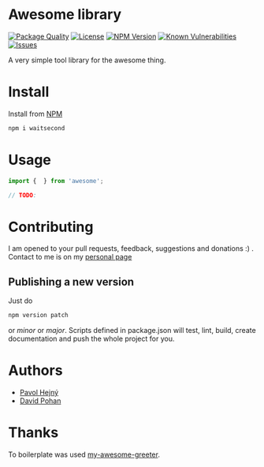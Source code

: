 # Awesome library

<!--Badges-->

 [![Package Quality](https://packagequality.com/shield/awesome-library-boilerplate.svg)](https://packagequality.com/#?package=awesome-library-boilerplate)
 [![License](https://img.shields.io/github/license/hejny/awesome-library-boilerplate.svg?style=flat)](https://raw.githubusercontent.com/hejny/awesome-library-boilerplate/master/LICENSE)
 [![NPM Version](https://badge.fury.io/js/@hejny%2Fawesome-library-boilerplate.svg)](https://www.npmjs.com/package/@hejny/awesome-library-boilerplate)
 [![Known Vulnerabilities](https://snyk.io/test/github/hejny/awesome-library-boilerplate/badge.svg)](https://snyk.io/test/github/hejny/awesome-library-boilerplate)
 [![Issues](https://img.shields.io/github/issues/hejny/awesome-library-boilerplate.svg?style=flat)](https://github.com/hejny/awesome-library-boilerplate/issues)

<!--/Badges-->

A very simple tool library for the awesome thing.

# Install

Install from [NPM](https://www.npmjs.com/package/configchecker)

```bash
npm i waitsecond
```

# Usage



```typescript
import {  } from 'awesome';

// TODO:
```


# Contributing

I am opened to your pull requests, feedback, suggestions and donations :) . Contact to me is on my [personal page](https://www.pavolhejny.com)

## Publishing a new version

Just do

```bash
npm version patch
```
or *minor* or *major*. Scripts defined in package.json will test, lint, build, create documentation and push the whole project for you.

# Authors

- [Pavol Hejný](https://github.com/hejny)
- [David Pohan](https://github.com/pohy)


# Thanks

To boilerplate was used [my-awesome-greeter](https://github.com/caki0915/my-awesome-greeter).
